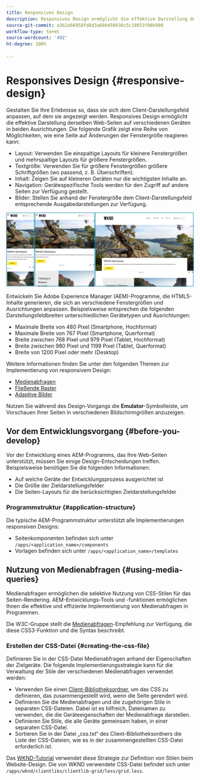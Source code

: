 ```yaml
---
title: Responsives Design
description: Responsives Design ermöglicht die effektive Darstellung derselben Erlebnisse auf verschiedenen Geräten in verschiedenen Ausrichtungen.
source-git-commit: a3b2a66958fd8d3a68b450938c5c18053f00b998
workflow-type: tm+mt
source-wordcount: '492'
ht-degree: 100%

---
```



# Responsives Design {#responsive-design}

Gestalten Sie Ihre Erlebnisse so, dass sie sich dem Client-Darstellungsfeld anpassen, auf dem sie angezeigt werden. Responsives Design ermöglicht die effektive Darstellung derselben Web-Seiten auf verschiedenen Geräten in beiden Ausrichtungen. Die folgende Grafik zeigt eine Reihe von Möglichkeiten, wie eine Seite auf Änderungen der Fenstergröße reagieren kann:

* Layout: Verwenden Sie einspaltige Layouts für kleinere Fenstergrößen und mehrspaltige Layouts für größere Fenstergrößen.
* Textgröße: Verwenden Sie für größere Fenstergrößen größere Schriftgrößen (wo passend, z. B. Überschriften).
* Inhalt: Zeigen Sie auf kleineren Geräten nur die wichtigsten Inhalte an.
* Navigation: Gerätespezifische Tools werden für den Zugriff auf andere Seiten zur Verfügung gestellt.
* Bilder: Stellen Sie anhand der Fenstergröße dem Client-Darstellungsfeld entsprechende Ausgabedarstellungen zur Verfügung.

![Beispiele für responsives Design](assets/responsive-example.png)

Entwickeln Sie Adobe Experience Manager (AEM)-Programme, die HTML5-Inhalte generieren, die sich an verschiedene Fenstergrößen und Ausrichtungen anpassen. Beispielsweise entsprechen die folgenden Darstellungsfeldbreiten unterschiedlichen Gerätetypen und Ausrichtungen:

* Maximale Breite von 480 Pixel (Smartphone, Hochformat)
* Maximale Breite von 767 Pixel (Smartphone, Querformat)
* Breite zwischen 768 Pixel und 979 Pixel (Tablet, Hochformat)
* Breite zwischen 980 Pixel und 1199 Pixel (Tablet, Querformat)
* Breite von 1200 Pixel oder mehr (Desktop)

Weitere Informationen finden Sie unter den folgenden Themen zur Implementierung von responsivem Design:

* [Medienabfragen](#using-media-queries)
* [Fließende Raster](#developing-a-fluid-grid)
* [Adaptive Bilder](#using-adaptive-images)

Nutzen Sie während des Design-Vorgangs die **Emulator**-Symbolleiste, um Vorschauen Ihrer Seiten in verschiedenen Bildschirmgrößen anzuzeigen.

## Vor dem Entwicklungsvorgang {#before-you-develop}

Vor der Entwicklung eines AEM-Programms, das Ihre Web-Seiten unterstützt, müssen Sie einige Design-Entscheidungen treffen. Beispielsweise benötigen Sie die folgenden Informationen:

* Auf welche Geräte der Entwicklungsprozess ausgerichtet ist
* Die Größe der Zieldarstellungsfelder
* Die Seiten-Layouts für die berücksichtigten Zieldarstellungsfelder

### Programmstruktur {#application-structure}

Die typische AEM-Programmstruktur unterstützt alle Implementierungen responsiven Designs:

* Seitenkomponenten befinden sich unter `/apps/<application_name>/components`
* Vorlagen befinden sich unter `/apps/<application_name>/templates`

## Nutzung von Medienabfragen {#using-media-queries}

Medienabfragen ermöglichen die selektive Nutzung von CSS-Stilen für das Seiten-Rendering. AEM-Entwicklungs-Tools und -funktionen ermöglichen Ihnen die effektive und effiziente Implementierung von Medienabfragen in Programmen.

Die W3C-Gruppe stellt die [Medienabfragen](https://www.w3.org/TR/css3-mediaqueries/)-Empfehlung zur Verfügung, die diese CSS3-Funktion und die Syntax beschreibt.

### Erstellen der CSS-Datei {#creating-the-css-file}

Definieren Sie in der CSS-Datei Medienabfragen anhand der Eigenschaften der Zielgeräte. Die folgende Implementierungsstrategie kann für die Verwaltung der Stile der verschiedenen Medienabfragen verwendet werden:

* Verwenden Sie einen [Client-Bibliotheksordner](clientlibs.md), um das CSS zu definieren, das zusammengestellt wird, wenn die Seite gerendert wird.
* Definieren Sie die Medienabfragen und die zugehörigen Stile in separaten CSS-Dateien. Dabei ist es hilfreich, Dateinamen zu verwenden, die die Geräteeigenschaften der Medienabfrage darstellen.
* Definieren Sie Stile, die alle Geräte gemeinsam haben, in einer separaten CSS-Datei.
* Sortieren Sie in der Datei „css.txt“ des Client-Bibliotheksordners die Liste der CSS-Dateien, wie es in der zusammengestellten CSS-Datei erforderlich ist.

Das [WKND-Tutorial](develop-wknd-tutorial.md) verwendet diese Strategie zur Definition von Stilen beim Website-Design. Die von WKND verwendete CSS-Datei befindet sich unter `/apps/wknd/clientlibs/clientlib-grid/less/grid.less`.
